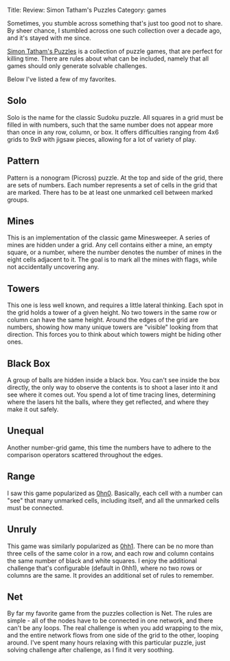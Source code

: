 Title: Review: Simon Tatham's Puzzles
Category: games

Sometimes, you stumble across something that's just too good not to share.
By sheer chance, I stumbled across one such collection over a decade ago, and it's stayed with me since.

[Simon Tatham's Puzzles][] is a collection of puzzle games, that are perfect for killing time.
There are rules about what can be included, namely that all games should only generate solvable challenges.

Below I've listed a few of my favorites.

Solo
----

Solo is the name for the classic Sudoku puzzle.
All squares in a grid must be filled in with numbers, such that the same number does not appear more than once in any row, column, or box.
It offers difficulties ranging from 4x6 grids to 9x9 with jigsaw pieces, allowing for a lot of variety of play.

Pattern
-------

Pattern is a nonogram (Picross) puzzle.
At the top and side of the grid, there are sets of numbers.
Each number represents a set of cells in the grid that are marked. There has to be at least one unmarked cell between marked groups.

Mines
-----

This is an implementation of the classic game Minesweeper.
A series of mines are hidden under a grid. Any cell contains either a mine, an empty square, or a number, where the number denotes the number of mines in the eight cells adjacent to it.
The goal is to mark all the mines with flags, while not accidentally uncovering any.

Towers
------

This one is less well known, and requires a little lateral thinking.
Each spot in the grid holds a tower of a given height. No two towers in the same row or column can have the same height.
Around the edges of the grid are numbers, showing how many unique towers are "visible" looking from that direction.
This forces you to think about which towers might be hiding other ones.

Black Box
---------

A group of balls are hidden inside a black box.
You can't see inside the box directly, the only way to observe the contents is to shoot a laser into it and see where it comes out.
You spend a lot of time tracing lines, determining where the lasers hit the balls, where they get reflected, and where they make it out safely.

Unequal
-------

Another number-grid game, this time the numbers have to adhere to the comparison operators scattered throughout the edges.

Range
-----

I saw this game popularized as [0hn0](http://0hn0.com).
Basically, each cell with a number can "see" that many unmarked cells, including itself, and all the unmarked cells must be connected.

Unruly
------

This game was similarly popularized as [0hh1](http://0hh1.com).
There can be no more than three cells of the same color in a row, and each row and column contains the same number of black and white squares.
I enjoy the additional challenge that's configurable (default in 0hh1), where no two rows or columns are the same.
It provides an additional set of rules to remember.

Net
---

By far my favorite game from the puzzles collection is Net.
The rules are simple - all of the nodes have to be connected in one network, and there can't be any loops.
The real challenge is when you add wrapping to the mix, and the entire network flows from one side of the grid to the other, looping around.
I've spent many hours relaxing with this particular puzzle, just solving challenge after challenge, as I find it very soothing.

[Simon Tatham's Puzzles]: https://www.chiark.greenend.org.uk/~sgtatham/puzzles/
